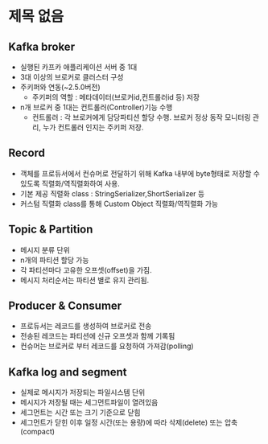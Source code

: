 # 제목 없음

## Kafka broker

- 실행된 카프카 애플리케이션 서버 중 1대
- 3대 이상의 브로커로 클러스터 구성
- 주키퍼와 연동(~2.5.0버전)
    - 주키퍼의 역할 : 메타데이터(브로커id,컨트롤러id 등) 저장
- n개 브로커 중 1대는 컨트롤러(Controller)기능 수행
    - 컨트롤러 : 각 브로커에게 담당파티션 할당 수행. 브로커 정상 동작 모니터링 관리, 누가 컨트롤러 인지는 주키퍼 저장.

## Record

- 객체를 프로듀서에서 컨슈머로 전달하기 위해 Kafka 내부에 byte형태로 저장할 수 있도록 직렬화/역직렬화하여 사용.
- 기본 제공 직렬화 class : StringSerializer,ShortSerializer 등
- 커스텀 직렬화 class를 통해 Custom Object 직렬화/역직렬화 가능

## Topic & Partition

- 메시지 분류 단위
- n개의 파티션 할당 가능
- 각 파티션마다 고유한 오프셋(offset)을 가짐.
- 메시지 처리순서는 파티션 별로 유지 관리됨.

## Producer & Consumer

- 프로듀서는 레코드를 생성하여 브로커로 전송
- 전송된 레코드는 파티션에 신규 오프셋과 함께 기록됨
- 컨슈머는 브로커로 부터 레코드를 요청하여 가져감(polling)

## Kafka log and segment

- 실제로 메시지가 저장되는 파일시스템 단위
- 메시지가 저장될 때는 세그먼트파일이 열려있음
- 세그먼트는 시간 또는 크기 기준으로 닫힘
- 세그먼트가 닫힌 이후 일정 시간(또는 용량)에 따라 삭제(delete) 또는 압축(compact)